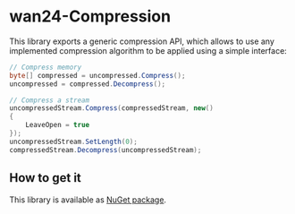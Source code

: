 # wan24-Compression

This library exports a generic compression API, which allows to use any 
implemented compression algorithm to be applied using a simple interface:

```cs
// Compress memory
byte[] compressed = uncompressed.Compress();
uncompressed = compressed.Decompress();

// Compress a stream
uncompressedStream.Compress(compressedStream, new()
{
    LeaveOpen = true
});
uncompressedStream.SetLength(0);
compressedStream.Decompress(uncompressedStream);
```

## How to get it

This library is available as 
[NuGet package](https://www.nuget.org/packages/wan24-Compression/).
